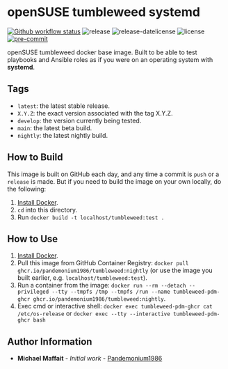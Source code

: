 # openSUSE tumbleweed systemd

[![Github workflow status](https://github.com/Pandemonium1986/docker-tumbleweed/actions/workflows/docker.yml/badge.svg?branch=main)](https://github.com/Pandemonium1986/docker-tumbleweed/actions/workflows/docker.yml)
![release](https://img.shields.io/github/release/Pandemonium1986/docker-tumbleweed)
![release-datelicense](https://img.shields.io/github/release-date/Pandemonium1986/docker-tumbleweed)
![license](https://img.shields.io/github/license/Pandemonium1986/docker-tumbleweed)
[![pre-commit](https://img.shields.io/badge/pre--commit-enabled-brightgreen?logo=pre-commit&logoColor=white)](https://github.com/pre-commit/pre-commit)

openSUSE tumbleweed docker base image. Built to be able to test playbooks and Ansible roles as if you were on an operating system with **systemd**.

## Tags

- `latest`: the latest stable release.
- `X.Y.Z`: the exact version associated with the tag X.Y.Z.
- `develop`: the version currently being tested.
- `main`: the latest beta build.
- `nightly`: the latest nightly build.

## How to Build

This image is built on GitHub each day, and any time a commit is `push` or a `release` is made. But if you need to build the image on your own locally, do the following:

1. [Install Docker](https://docs.docker.com/engine/installation/).
2. `cd` into this directory.
3. Run `docker build -t localhost/tumbleweed:test .`

## How to Use

1. [Install Docker](https://docs.docker.com/engine/installation/).
2. Pull this image from GitHub Container Registry: `docker pull ghcr.io/pandemonium1986/tumbleweed:nightly` (or use the image you built earlier, e.g. `localhost/tumbleweed:test`).
3. Run a container from the image: `docker run --rm --detach --privileged --tty --tmpfs /tmp --tmpfs /run --name tumbleweed-pdm-ghcr ghcr.io/pandemonium1986/tumbleweed:nightly`.
4. Exec cmd or interactive shell: `docker exec tumbleweed-pdm-ghcr cat /etc/os-release` or `docker exec --tty --interactive tumbleweed-pdm-ghcr bash`

## Author Information

- **Michael Maffait** - _Initial work_ - [Pandemonium1986](https://github.com/Pandemonium1986)
